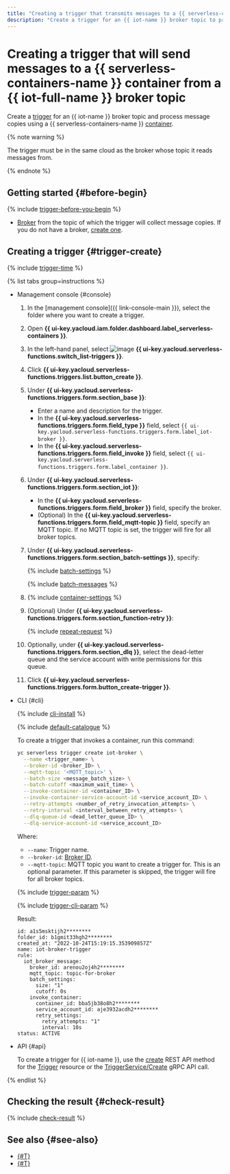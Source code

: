```yaml
---
title: "Creating a trigger that transmits messages to a {{ serverless-containers-name }} container from an {{ iot-full-name }} broker topic"
description: "Create a trigger for an {{ iot-name }} broker topic to process message copies in a {{ serverless-containers-name }} container."
---
```


# Creating a trigger that will send messages to a {{ serverless-containers-name }} container from a {{ iot-full-name }} broker topic

Create a [trigger](../concepts/trigger/iot-core-trigger.md) for an {{ iot-name }} broker topic and process message copies using a {{ serverless-containers-name }} [container](../concepts/container.md).

{% note warning %}

The trigger must be in the same cloud as the broker whose topic it reads messages from.

{% endnote %}

## Getting started {#before-begin}

{% include [trigger-before-you-begin](../../_includes/serverless-containers/trigger-before-you-begin.md) %}

* [Broker](../../iot-core/concepts/index.md#broker) from the topic of which the trigger will collect message copies. If you do not have a broker, [create one](../../iot-core/operations/broker/broker-create.md).

## Creating a trigger {#trigger-create}

{% include [trigger-time](../../_includes/functions/trigger-time.md) %}

{% list tabs group=instructions %}

- Management console {#console}

   1. In the [management console]({{ link-console-main }}), select the folder where you want to create a trigger.

   1. Open **{{ ui-key.yacloud.iam.folder.dashboard.label_serverless-containers }}**.

   1. In the left-hand panel, select ![image](../../_assets/console-icons/gear-play.svg) **{{ ui-key.yacloud.serverless-functions.switch_list-triggers }}**.

   1. Click **{{ ui-key.yacloud.serverless-functions.triggers.list.button_create }}**.

   1. Under **{{ ui-key.yacloud.serverless-functions.triggers.form.section_base }}**:

      * Enter a name and description for the trigger.
      * In the **{{ ui-key.yacloud.serverless-functions.triggers.form.field_type }}** field, select `{{ ui-key.yacloud.serverless-functions.triggers.form.label_iot-broker }}`.
      * In the **{{ ui-key.yacloud.serverless-functions.triggers.form.field_invoke }}** field, select `{{ ui-key.yacloud.serverless-functions.triggers.form.label_container }}`.

   1. Under **{{ ui-key.yacloud.serverless-functions.triggers.form.section_iot }}**:

      * In the **{{ ui-key.yacloud.serverless-functions.triggers.form.field_broker }}** field, specify the broker.
      * (Optional) In the **{{ ui-key.yacloud.serverless-functions.triggers.form.field_mqtt-topic }}** field, specify an MQTT topic. If no MQTT topic is set, the trigger will fire for all broker topics.

   1. Under **{{ ui-key.yacloud.serverless-functions.triggers.form.section_batch-settings }}**, specify:

      {% include [batch-settings](../../_includes/functions/batch-settings.md) %}

      {% include [batch-messages](../../_includes/serverless-containers/batch-messages.md) %}

   1. {% include [container-settings](../../_includes/serverless-containers/container-settings.md) %}

   1. (Optional) Under **{{ ui-key.yacloud.serverless-functions.triggers.form.section_function-retry }}**:

      {% include [repeat-request](../../_includes/serverless-containers/repeat-request.md) %}

   1. Optionally, under **{{ ui-key.yacloud.serverless-functions.triggers.form.section_dlq }}**, select the dead-letter queue and the service account with write permissions for this queue.

   1. Click **{{ ui-key.yacloud.serverless-functions.triggers.form.button_create-trigger }}**.

- CLI {#cli}

   {% include [cli-install](../../_includes/cli-install.md) %}

   {% include [default-catalogue](../../_includes/default-catalogue.md) %}

   To create a trigger that invokes a container, run this command:

   ```bash
   yc serverless trigger create iot-broker \
     --name <trigger_name> \
     --broker-id <broker_ID> \
     --mqtt-topic '<MQTT_topic>' \
     --batch-size <message_batch_size> \
     --batch-cutoff <maximum_wait_time> \
     --invoke-container-id <container_ID> \
     --invoke-container-service-account-id <service_account_ID> \
     --retry-attempts <number_of_retry_invocation_attempts> \
     --retry-interval <interval_between_retry_attempts> \
     --dlq-queue-id <dead_letter_queue_ID> \
     --dlq-service-account-id <service_account_ID>
   ```

   Where:

   * `--name`: Trigger name.
   * `--broker-id`: [Broker ID](../../iot-core/operations/broker/broker-list.md).
   * `--mqtt-topic`: MQTT topic you want to create a trigger for. This is an optional parameter. If this parameter is skipped, the trigger will fire for all broker topics.

   {% include [trigger-param](../../_includes/iot-core/trigger-param-sc.md) %}

   {% include [trigger-cli-param](../../_includes/serverless-containers/trigger-cli-param.md) %}

   Result:

   ```text
   id: a1s5msktijh2********
   folder_id: b1gmit33hgh2********
   created_at: "2022-10-24T15:19:15.353909857Z"
   name: iot-broker-trigger
   rule:
     iot_broker_message:
       broker_id: arenou2oj4h2********
       mqtt_topic: topic-for-broker
       batch_settings:
         size: "1"
         cutoff: 0s
       invoke_container:
         container_id: bba5jb38o8h2********
         service_account_id: aje3932acdh2********
         retry_settings:
           retry_attempts: "1"
           interval: 10s
   status: ACTIVE
   ```

- API {#api}

   To create a trigger for {{ iot-name }}, use the [create](../triggers/api-ref/Trigger/create.md) REST API method for the [Trigger](../triggers/api-ref/Trigger/index.md) resource or the [TriggerService/Create](../triggers/api-ref/grpc/trigger_service.md#Create) gRPC API call.

{% endlist %}

## Checking the result {#check-result}

{% include [check-result](../../_includes/serverless-containers/check-result.md) %}

## See also {#see-also}

* [{#T}](../../functions/operations/trigger/iot-core-trigger-create.md)
* [{#T}](../../api-gateway/operations/trigger/iot-core-trigger-broker-create.md)
